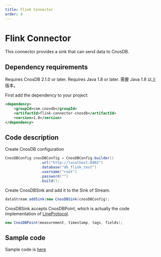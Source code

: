 ```yaml
---
title: Flink Connector
order: 4
---
```


# Flink Connector

This connector provides a sink that can send data to CnosDB.

## Dependency requirements

Requires CnosDB 2.1.0 or later.
Requires Java 1.8 or later.
需要 Java 1.8 以上版本。

First add the dependency to your project:

```xml
<dependency>
    <groupId>com.cnosdb</groupId>
    <artifactId>flink-connector-cnosdb</artifactId>
    <version>1.0</version>
</dependency>
```

## Code description

Create CnosDB configuration

```java
CnosDBConfig cnosDBConfig = CnosDBConfig.builder()
                .url("http://localhost:8902")
                .database("db_flink_test")
                .username("root")
                .password("")
                .build();
```

Create CnosDBSink and add it to the Sink of Stream.

```java
dataStream.addSink(new CnosDBSink(cnosDBConfig);
```

CnosDBSink accepts CnosDBPoint, which is actually the code implementation of [LineProtocol](https://docs.influxdata.com/influxdb/v1.8/write_protocols/line_protocol_tutorial/).

```java
new CnosDBPoint(measurement, timestamp, tags, fields);
```

## Sample code

Sample code is [here](https://github.com/cnosdb/flink-connector-cnosdb/blob/main/src/examples/src/main/java/org/apache/flink/streaming/examples/cnosdb/CnosDBSinkExample.java)
